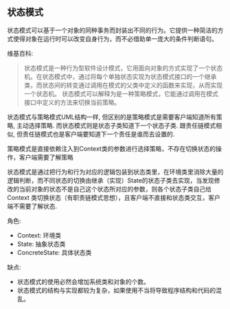 ## 状态模式

状态模式可以基于一个对象的同种事务而封装出不同的行为。它提供一种简洁的方式使得对象在运行时可以改变自身行为，而不必借助单一庞大的条件判断语句。

维基百科:
> 状态模式是一种行为型软件设计模式，它用面向对象的方式实现了一个状态机。在状态模式中，通过将每个单独状态实现为状态模式接口的一个继承类，而状态间的转变通过调用在模式的父类中定义的函数来实现，从而实现一个状态机。 
  状态模式可以解释为是一种策略模式，它能通过调用在模式接口中定义的方法来切换当前策略。
  
状态模式与策略模式UML结构一样, 但区别的是策略模式是需要客户端知道所有策略, 主动选择策略. 而状态模式则是状态子类知道下一个状态子类. 跟责任链模式相似, 但责任链模式也是客户端要知道下一个责任是谁而去设置的.

策略模式是直接依赖注入到Context类的参数进行选择策略，不存在切换状态的操作，客户端需要了解策略

状态模式是通过把行为和行为对应的逻辑包装到状态类里，在环境类里消除大量的逻辑判断，而不同状态的切换由继承（实现）State的状态子类去实现，当发现修改的当前对象的状态不是自己这个状态所对应的参数，则各个状态子类自己给Context
类切换状态（有职责链模式思想），且客户端不直接和状态类交互，客户端不需要了解状态.

角色:
- Context: 环境类
- State: 抽象状态类
- ConcreteState: 具体状态类

缺点:
- 状态模式的使用必然会增加系统类和对象的个数。
- 状态模式的结构与实现都较为复杂，如果使用不当将导致程序结构和代码的混乱。